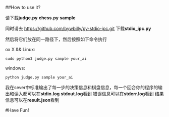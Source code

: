 ##How to use it?

请下载**judge.py** **chess.py** **sample**

同时请去 https://github.com/bywbilly/py-stdio-ipc.git 下载**stdio_ipc.py**

然后将它们放在同一路径下，然后按照如下命令执行

ox X && Linux:

	sudo python3 judge.py sample your_ai
	
windows:

	python judge.py sample your_ai
	
我在sever中标准输出了每一步的决策信息和棋盘信息，每一个回合你的程序的输出和读入都可以在**stdin.log** **stdout.log**看到 错误信息可以在**stderr.log**看到 结果信息可以在**result.json**看到

#Have Fun!
